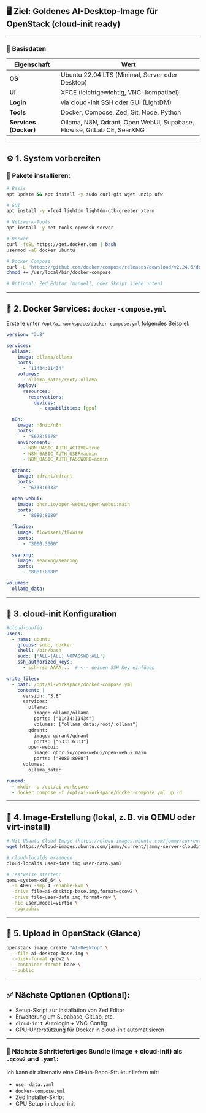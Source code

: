 

## 🖥️ **Ziel: Goldenes AI-Desktop-Image für OpenStack (cloud-init ready)**

---

### 📌 **Basisdaten**

| Eigenschaft           | Wert                                                                   |
| --------------------- | ---------------------------------------------------------------------- |
| **OS**                | Ubuntu 22.04 LTS (Minimal, Server oder Desktop)                        |
| **UI**                | XFCE (leichtgewichtig, VNC-kompatibel)                                 |
| **Login**             | via cloud-init SSH oder GUI (LightDM)                                  |
| **Tools**             | Docker, Compose, Zed, Git, Node, Python                                |
| **Services (Docker)** | Ollama, N8N, Qdrant, Open WebUI, Supabase, Flowise, GitLab CE, SearXNG |

---

## ⚙️ **1. System vorbereiten**

### 🧰 Pakete installieren:

```bash
# Basis
apt update && apt install -y sudo curl git wget unzip ufw

# GUI
apt install -y xfce4 lightdm lightdm-gtk-greeter xterm

# Netzwerk-Tools
apt install -y net-tools openssh-server

# Docker
curl -fsSL https://get.docker.com | bash
usermod -aG docker ubuntu

# Docker Compose
curl -L "https://github.com/docker/compose/releases/download/v2.24.6/docker-compose-$(uname -s)-$(uname -m)" -o /usr/local/bin/docker-compose
chmod +x /usr/local/bin/docker-compose

# Optional: Zed Editor (manuell, oder Skript siehe unten)
```

---

## 📁 **2. Docker Services: `docker-compose.yml`**

Erstelle unter `/opt/ai-workspace/docker-compose.yml` folgendes Beispiel:

```yaml
version: "3.8"

services:
  ollama:
    image: ollama/ollama
    ports:
      - "11434:11434"
    volumes:
      - ollama_data:/root/.ollama
    deploy:
      resources:
        reservations:
          devices:
            - capabilities: [gpu]

  n8n:
    image: n8nio/n8n
    ports:
      - "5678:5678"
    environment:
      - N8N_BASIC_AUTH_ACTIVE=true
      - N8N_BASIC_AUTH_USER=admin
      - N8N_BASIC_AUTH_PASSWORD=admin

  qdrant:
    image: qdrant/qdrant
    ports:
      - "6333:6333"

  open-webui:
    image: ghcr.io/open-webui/open-webui:main
    ports:
      - "8080:8080"

  flowise:
    image: flowiseai/flowise
    ports:
      - "3000:3000"

  searxng:
    image: searxng/searxng
    ports:
      - "8081:8080"

volumes:
  ollama_data:
```

---

## 📜 **3. cloud-init Konfiguration**

```yaml
#cloud-config
users:
  - name: ubuntu
    groups: sudo, docker
    shell: /bin/bash
    sudo: ['ALL=(ALL) NOPASSWD:ALL']
    ssh_authorized_keys:
      - ssh-rsa AAAA...  # <-- deinen SSH Key einfügen

write_files:
  - path: /opt/ai-workspace/docker-compose.yml
    content: |
      version: "3.8"
      services:
        ollama:
          image: ollama/ollama
          ports: ["11434:11434"]
          volumes: ["ollama_data:/root/.ollama"]
        qdrant:
          image: qdrant/qdrant
          ports: ["6333:6333"]
        open-webui:
          image: ghcr.io/open-webui/open-webui:main
          ports: ["8080:8080"]
      volumes:
        ollama_data:

runcmd:
  - mkdir -p /opt/ai-workspace
  - docker compose -f /opt/ai-workspace/docker-compose.yml up -d
```

---

## 🧪 **4. Image-Erstellung (lokal, z. B. via QEMU oder virt-install)**

```bash
# Mit Ubuntu Cloud Image (https://cloud-images.ubuntu.com/jammy/current/)
wget https://cloud-images.ubuntu.com/jammy/current/jammy-server-cloudimg-amd64.img -O ai-desktop-base.img

# cloud-localds erzeugen
cloud-localds user-data.img user-data.yaml

# Testweise starten:
qemu-system-x86_64 \
  -m 4096 -smp 4 -enable-kvm \
  -drive file=ai-desktop-base.img,format=qcow2 \
  -drive file=user-data.img,format=raw \
  -nic user,model=virtio \
  -nographic
```

---

## 💾 **5. Upload in OpenStack (Glance)**

```bash
openstack image create "AI-Desktop" \
  --file ai-desktop-base.img \
  --disk-format qcow2 \
  --container-format bare \
  --public
```

---

## ✅ Nächste Optionen (Optional):

* Setup-Skript zur Installation von Zed Editor
* Erweiterung um Supabase, GitLab, etc.
* `cloud-init`-Autologin + VNC-Config
* GPU-Unterstützung für Docker in cloud-init automatisieren

---

### 📩 Nächste Schritte**fertiges Bundle (Image + cloud-init)** als `.qcow2` und `.yaml`:

Ich kann dir alternativ eine GitHub-Repo-Struktur liefern mit:

* `user-data.yaml`
* `docker-compose.yml`
* Zed Installer-Skript
* GPU Setup in cloud-init


